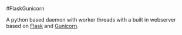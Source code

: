 #FlaskGunicorn

A python based daemon with worker threads with a built in webserver based on [Flask](http://flask.pocoo.org/) and [Gunicorn](http://gunicorn.org/).

